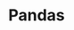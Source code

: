 ---
title: "Pandas"

categories: ['']

tags: ['Pandas']

arabic: ['واجهة برمجة تطبيقات لتحليل البيانات الموجه نحو العمود']

publishers: ['معجم مصطلحات التعلم الآلي والتعلم العميق وعلم البيانات']

types: "word"

slug: ""
---